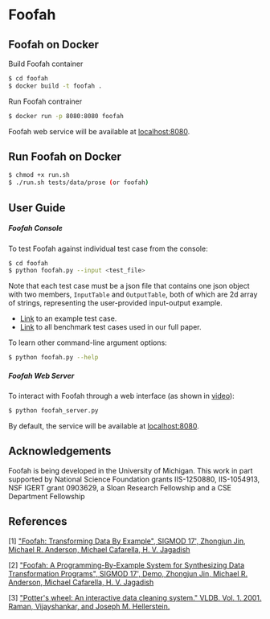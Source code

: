 # Foofah



## Foofah on Docker

Build Foofah container
```sh
$ cd foofah
$ docker build -t foofah .
```

Run Foofah contrainer
```sh
$ docker run -p 8080:8080 foofah
```
Foofah web service will be available at [localhost:8080](http://0.0.0.0:8080).

## Run Foofah on Docker 
```sh
$ chmod +x run.sh 
$ ./run.sh tests/data/prose (or foofah)
```

## User Guide
##### Foofah Console
To test Foofah against individual test case from the console:
```sh
$ cd foofah
$ python foofah.py --input <test_file>
```
Note that each test case must be a json file that contains one json object with two members, `InputTable` and `OutputTable`, both of which are 2d array of strings, representing the user-provided input-output example.

 - [Link](https://raw.githubusercontent.com/markjin1990/foofah_benchmarks/master/exp0_proactive_wrangling_complex_2.txt) to an example test case.
 - [Link](https://github.com/markjin1990/foofah_benchmarks) to all benchmark test cases used in our full paper.

To learn other command-line argument options:
```sh
$ python foofah.py --help
```

##### Foofah Web Server

To interact with Foofah through a web interface (as shown in [video](https://youtu.be/Ura2pxez_Bo)):
```sh
$ python foofah_server.py
```
By default, the service will be available at [localhost:8080](http://0.0.0.0:8080).

## Acknowledgements
Foofah is being developed in the University of Michigan. This work in part supported by National Science Foundation grants IIS-1250880, IIS-1054913, NSF IGERT grant 0903629,
a Sloan Research Fellowship and a CSE Department Fellowship

## References
[1] [ "Foofah: Transforming Data By Example", SIGMOD 17',
Zhongjun Jin, Michael R. Anderson, Michael Cafarella, H. V. Jagadish](http://dl.acm.org/authorize?N37756)

[2] ["Foofah: A Programming-By-Example System for Synthesizing Data Transformation Programs", SIGMOD 17', Demo,
Zhongjun Jin, Michael R. Anderson, Michael Cafarella, H. V. Jagadish](http://dl.acm.org/authorize?N37718)

[3] ["Potter's wheel: An interactive data cleaning system." VLDB. Vol. 1. 2001.
Raman, Vijayshankar, and Joseph M. Hellerstein.  ](http://www.vldb.org/conf/2001/P381.pdf)